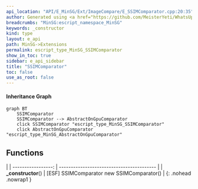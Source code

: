 ```yaml
---
api_location: "API/E_MinSG/Ext/ImageCompare/E_SSIMComparator.cpp:20:35"
author: Generated using <a href="https://github.com/MeisterYeti/WhatsUpDoc">WhatsUpDoc</a>
breadcrumbs: "MinSG:escript_namespace_MinSG"
keywords: _constructor
kind: type
layout: e_api
path: MinSG->Extensions
permalink: escript_type_MinSG_SSIMComparator
show_in_toc: true
sidebar: e_api_sidebar
title: "SSIMComparator"
toc: false
use_as_root: false
---
```


#### Inheritance Graph

```mermaid
graph BT
	SSIMComparator
	SSIMComparator --> AbstractOnGpuComparator
	click SSIMComparator "escript_type_MinSG_SSIMComparator"
	click AbstractOnGpuComparator "escript_type_MinSG_AbstractOnGpuComparator"
```

## Functions

|
| -----------------: | ----------------------------------------- | 
| **_constructor**() | [ESF] SSIMComparator new SSIMComparator() | 
{: .nohead .nowrap1 }

